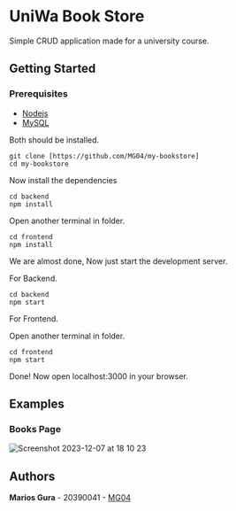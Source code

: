 # UniWa Book Store

Simple CRUD application made for a university course.

## Getting Started

### Prerequisites
- [Nodejs](https://nodejs.org/en/download)
- [MySQL](https://www.mysql.com/downloads/)

Both should be installed.

```shell
git clone [https://github.com/MG04/my-bookstore]
cd my-bookstore
```

Now install the dependencies
```shell
cd backend
npm install
```
Open another terminal in folder.
```shell
cd frontend
npm install
```

We are almost done, Now just start the development server.

For Backend.
```shell
cd backend
npm start
```
For Frontend.

Open another terminal in folder.
```shell
cd frontend  
npm start
```
Done! Now open localhost:3000 in your browser.

## Examples

### Books Page

![Screenshot 2023-12-07 at 18 10 23](https://github.com/MG04/my-bookstore/assets/22136162/f207c4e5-ee0b-4cb4-93f4-8e54d8daf949)


## Authors

**Marios Gura** - 20390041 - [MG04](https://github.com/MG04)

